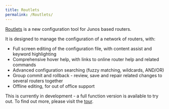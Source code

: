 ```yaml
---
title: Routlets
permalink: /Routlets/
---
```


[Routlets](http://routlets.com) is a new configuration tool for Junos based routers.

It is designed to manage the configuration of a network of routers, with:

-   Full screen editing of the configuration file, with content assist and keyword highlighting
-   Comprehensive hover help, with links to online router help and related commands
-   Advanced configuration searching (fuzzy matching, wildcards, AND/OR)
-   Group commit and rollback - review, save and repair related changes to several routers together
-   Offline editing, for out of office support

This is currently in development - a full function version is available to try out. To find out more, please visit the [tour](http://routlets.com/tour.html).